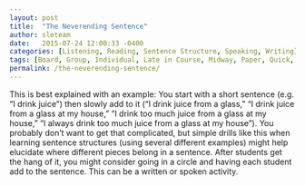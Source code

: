 ```yaml
---
layout: post
title:  "The Neverending Sentence"
author: sleteam
date:   2015-07-24 12:00:33 -0400
categories: [Listening, Reading, Sentence Structure, Speaking, Writing]
tags: [Board, Group, Individual, Late in Course, Midway, Paper, Quick, Review, Works for Tutoring]
permalink: /the-neverending-sentence/
---
```

This is best explained with an example: You start with a short sentence (e.g. “I drink juice”) then slowly add to it (“I drink juice from a glass,” “I drink juice from a glass at my house,” “I drink too much juice from a glass at my house,” “I always drink too much juice from a glass at my house”). You probably don’t want to get that complicated, but simple drills like this when learning sentence structures (using several different examples) might help elucidate where different pieces belong in a sentence. After students get the hang of it, you might consider going in a circle and having each student add to the sentence. This can be a written or spoken activity.